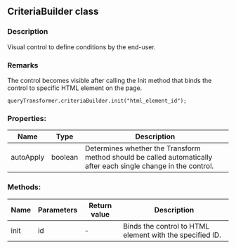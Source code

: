 ## CriteriaBuilder class
### Description
Visual control to define conditions by the end-user.

### Remarks
The control becomes visible after calling the Init method that binds the control to specific HTML element on the page.

    queryTransformer.criteriaBuilder.init("html_element_id");

### Properties:
Name         | Type          | Description
------------ | ------------- | -------------
autoApply | boolean | Determines whether the Transform method should be called automatically after each single change in the control.

### Methods:
Name         | Parameters    | Return value  | Description
------------ | ------------- | ------------- | -------------
init | id | - | Binds the control to HTML element with the specified ID.